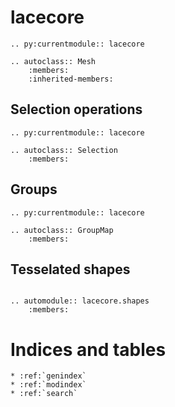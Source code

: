 # lacecore


```{eval-rst}
.. py:currentmodule:: lacecore

.. autoclass:: Mesh
    :members:
    :inherited-members:
```

## Selection operations

```{eval-rst}
.. py:currentmodule:: lacecore

.. autoclass:: Selection
    :members:
```

## Groups

```{eval-rst}
.. py:currentmodule:: lacecore

.. autoclass:: GroupMap
    :members:
```

## Tesselated shapes

```{eval-rst}

.. automodule:: lacecore.shapes
    :members:
```



# Indices and tables

```{eval-rst}
* :ref:`genindex`
* :ref:`modindex`
* :ref:`search`
```
